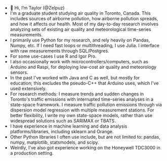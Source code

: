 - 👋 Hi, I’m Taylor (@Zelpuz)
- I'm a graduate student studying air quality in Toronto, Canada. This includes sources of airborne pollution, how airborne pollution spreads, and how it affects our health. Most of my day-to-day research involves analyzing sets of existing air quality and meteorological time-series measurements.
- I primarily use Python for my research, and rely heavily on Pandas, Numpy, etc. If I need fast loops or multithreading, I use Julia. I interface with raw measurements through SQL/Postgres.
- For some use-cases I use R and Igor Pro.
- I also occasionally work with microcontrollers/computers, such as Arduino and Raspi, for deploying low-cost air quality and meteorology sensors.
- In the past I've worked with Java and C as well, but mostly for education; this excludes the pseudo-C++ that Arduino uses, which I've used extensively.
- For research methods: I measure trends and sudden changes in Toronto's traffic emissions with interrupted time-series analyses in a state-space framework. I measure traffic pollution emissions through via dispersion model regression with multiple measurement stations. For better flexibility, I write my own state-space models, rather than use widespread solutions such as SARIMAX or TBATS.
- I have experience in machine learning and data analysis platforms/libraries, including sklearn and Orange.
- Other Python libraries I often use include, but are not limited to: pandas, numpy, matplotlib, statsmodels, and scipy.
- Weirdly, I've also got experience working on the Honeywell TDC3000 in a production setting.
